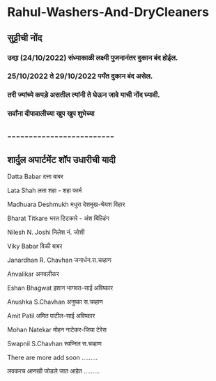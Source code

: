 # Rahul-Washers-And-DryCleaners


## सुट्टीची नोंद 

 ### **उद्या (24/10/2022) संध्याकाळी लक्ष्मी पुजनानंतर दुकान बंद होईल.**

 ### **25/10/2022 ते 29/10/2022 पर्यंत दुकान बंद असेल.**

 ### **तरी ज्यांच्ये कपड़े असतील त्यांनी ते घेऊन जावे याची नोंद घ्यावी.**

 ### सर्वांना दीपावालीच्या खुप खुप शुभेच्या

## -------------------------

## **शार्दुल अपार्टमेंट शॉप उधारीची यादी**

Datta Babar दत्ता बाबर

Lata Shah लता शहा - शहा फार्म

Madhuara Deshmukh मधुरा देशमुख-श्रेयश विहार

Bharat Titkare भरत टिटकारे - अंश बिल्डिंग

Nilesh N. Joshi निलेश नं. जोशी

Viky Babar विकी बाबर

Janardhan R. Chavhan जनार्धन.रा.चव्हाण

Anvalikar अनवलीकर

Eshan Bhagwat इशान भागवत-साई अविष्कार

Anushka S.Chavhan अनुष्का स.चव्हाण

Amit Patil अमित पाटील-साई अविष्कार

Mohan Natekar मोहन नाटेकर-जिया टेरेस

Swapnil S.Chavhan स्वप्निल स.चव्हाण

There are more add soon .........

लवकरच आणखी जोडले जात आहेत .........






